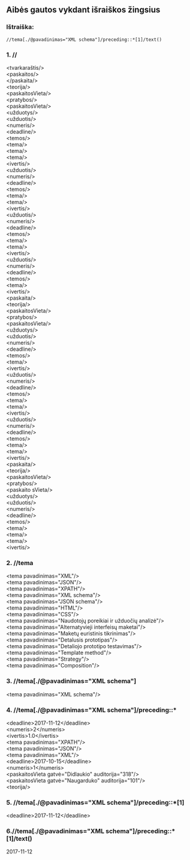 ## Aibės gautos vykdant išraiškos žingsius
### Ištraiška:
```
//tema[./@pavadinimas="XML schema"]/preceding::*[1]/text()
```
### 1. //  
\<tvarkaraštis/>   
\<paskaitos/>  
\</paskaita/>  
\<teorija/>  
\<paskaitosVieta/>  
\<pratybos/>  
\<paskaitosVieta/>  
\<užduotys/>  
\<užduotis/>  
\<numeris/>  
\<deadline/>  
\<temos/>  
\<tema/>  
\<tema/>  
\<tema/>  
\<ivertis/>  
\<užduotis/>  
\<numeris/>  
\<deadline/>  
\<temos/>  
\<tema/>  
\<tema/>  
\<ivertis/>  
\<užduotis/>  
\<numeris/>  
\<deadline/>  
\<temos/>  
\<tema/>  
\<tema/>  
\<ivertis/>  
\<užduotis/>  
\<numeris/>  
\<deadline/>  
\<temos/>  
\<tema/>  
\<ivertis/>  
\<paskaita/>  
\<teorija/>  
\<paskaitosVieta/>  
\<pratybos/>  
\<paskaitosVieta/>  
\<užduotys/>  
\<užduotis/>  
\<numeris/>  
\<deadline/>  
\<temos/>  
\<tema/>  
\<ivertis/>  
\<užduotis/>  
\<numeris/>  
\<deadline/>  
\<temos/>  
\<tema/>  
\<tema/>  
\<ivertis/>  
\<užduotis/>  
\<numeris/>  
\<deadline/>  
\<temos/>  
\<tema/>  
\<tema/>  
\<ivertis/>  
\<paskaita/>  
\<teorija/>  
\<paskaitosVieta/>  
\<pratybos/>  
\<paskaito  sVieta/>  
\<užduotys/>  
\<užduotis/>  
\<numeris/>  
\<deadline/>  
\<temos/>  
\<tema/>  
\<tema/>  
\<tema/>  
\<ivertis/>  

### 2. //tema
\<tema pavadinimas="XML"/>  
\<tema pavadinimas="JSON"/>  
\<tema pavadinimas="XPATH"/>  
\<tema pavadinimas="XML schema"/>  
\<tema pavadinimas="JSON schema"/>  
\<tema pavadinimas="HTML"/>  
\<tema pavadinimas="CSS"/>  
\<tema pavadinimas="Naudotojų poreikiai ir užduočių analizė"/>  
\<tema pavadinimas="Alternatyvieji interfeisų maketai"/>  
\<tema pavadinimas="Maketų euristinis tikrinimas"/>  
\<tema pavadinimas="Detalusis prototipas"/>  
\<tema pavadinimas="Detaliojo prototipo testavimas"/>  
\<tema pavadinimas="Template method"/>  
\<tema pavadinimas="Strategy"/>  
\<tema pavadinimas="Composition"/>  

### 3. //tema[./@pavadinimas="XML schema"]
\<tema pavadinimas="XML schema"/>

### 4. //tema[./@pavadinimas="XML&nbsp;schema"]/preceding::*

\<deadline>2017-11-12\</deadline>  
\<numeris>2\</numeris>  
\<ivertis>1.0\</ivertis>  
\<tema pavadinimas="XPATH"/>  
\<tema pavadinimas="JSON"/>  
\<tema pavadinimas="XML"/>  
\<deadline>2017-10-15\</deadline>  
\<numeris>1\</numeris>  
\<paskaitosVieta gatvė="Didlaukio" auditorija="318"/>  
\<paskaitosVieta gatvė="Naugarduko" auditorija="101"/>  
\<teorija/>  

### 5. //tema[./@pavadinimas="XML schema"]/preceding::\*[1]

\<deadline>2017-11-12\</deadline>  


### 6.//tema[./@pavadinimas="XML schema"]/preceding::\*[1]/text()

2017-11-12
